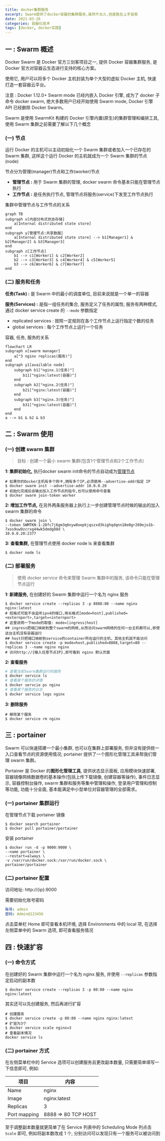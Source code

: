 ```yaml
---
title: docker集群服务
excerpt: Swarm提供了docker容器的集群服务,虽然不太火,但是胜在上手容易
date: 2021-03-26
categories: 容器化技术
tags: [docker, docker实践]
---
```






## 一 : Swarm 概述

Docker Swarm 是 Docker 官方三剑客项目之一, 提供 Docker 容器集群服务, 是 Docker 官方对容器云生态进行支持的核心方案。

使用它, 用户可以将多个 Docker 主机封装为单个大型的虚拟 Docker 主机, 快速打造一套容器云平台。

注意 : Docker 1.12.0+ Swarm mode 已经内嵌入 Docker 引擎, 成为了 docker 子命令 docker swarm, 绝大多数用户已经开始使用 Swarm mode, Docker 引擎 API 已经删除 Docker Swarm。

Swarm 是使用 SwarmKit 构建的 Docker 引擎内置(原生)的集群管理和编排工具, 使用 Swarm 集群之前需要了解以下几个概念

### (一) 节点

运行 Docker 的主机可以主动初始化一个 Swarm 集群或者加入一个已存在的 Swarm 集群, 这样这个运行 Docker 的主机就成为一个 Swarm 集群的节点(node)

节点分为管理(manager)节点和工作(worker)节点
* **管理节点 :** 用于 Swarm 集群的管理, docker swarm 命令基本只能在管理节点执行
* **工作节点 :** 是任务执行节点, 管理节点将服务(service)下发至工作节点执行

集群中管理节点与工作节点的关系

```mermaid
graph TB
subgraph x[内部分布式状态存储]
	a[Internal distributed state store]
end
subgraph y[管理节点:共享数据]
	a[Internal distributed state store] --> b1[Manager1] & b2[Manager2] & b3[Manager3]
end
subgraph z[工作节点]
    b1 --> c1[Worker1] & c2[Worker2]
    b2 --> c3[Worker3] & c4[Worker4] & c5[Worker5]
    b3 --> c6[Worker6] & c7[Worker7]
end
```

### (二) 服务和任务

**任务(Task) :** 是 Swarm 中的最小的调度单位, 目前来说就是一个单一的容器

**服务(Services) :** 是指一组任务的集合, 服务定义了任务的属性; 服务有两种模式, 通过 docker service create 的 `--mode` 参数指定

* replicated services : 按照一定规则在各个工作节点上运行指定个数的任务
* global services : 每个工作节点上运行一个任务

容器, 任务, 服务的关系

```mermaid
flowchart LR
subgraph x[swarm manager]
	a["3 nginx replicas(服务)"]
end
subgraph y1[available node]
	subgraph b1["nginx.1(任务)"]
		b11["nginx:latest(容器)"]
	end
	subgraph b2["nginx.2(任务)"]
		b21["nginx:latest(容器)"]
	end
	subgraph b3["nginx.3(任务)"]
		b31["nginx:latest(容器)"]
	end
end
a --> b1 & b2 & b3
```



## 二 : Swarm 使用

### (一) 创建 swarm 集群

>  目标 : 创建一个最小 swarm 集群(包含1个管理节点和2个工作节点)

**1: 集群初始化,** 执行docker swarm init命令的节点自动成为<u>管理节点</u>

```shell
# 如果你的Docker主机有多个网卡,拥有多个IP,必须使用--advertise-addr指定 IP
$ docker swarm init --advertise-addr 10.0.0.20
# 初始化完成后会输出加入工作节点的指令,也可以使用命令查看
$ docker swarm join-token worker
```

**2: 增加工作节点,** 在另外两条服务器上执行上一步创建管理节点时候的输出的加入 swarm 集群的命令

```shell
$ docker swarm join \
--token SWMTKN-1-28fc7j6gm3q6nyw8oepkjqszxd3kighqdqnn18e0gr260ejo1b-7xos9uw9zcrxg44wk5dmdg88d \
10.0.0.20:2377
```

**3: 查看集群,** 在管理节点使用 docker node ls 来查看集群

```shell
$ docker node ls
```



### (二) 部署服务

>  使用 docker service 命令来管理 Swarm 集群中的服务, 该命令只能在管理节点运行

**1: 新建服务,** 在创建好的 Swarm 集群中运行一个名为 nginx 服务

```shell
$ docker service create --replicas 3 -p 8888:80 --name nginx nginx:latest
# 短格式可能不会监听ipv4的端口,用长格式[mode=host],published=<externport>,target=<internport>
# 这里说明一下mode的取值: mode=[ingress|host]
## ingress把端口映射到整个swarm的网络,从而访问swarm网络的任何一台主机都可以,即使这台主机没有容器运行
## host只把端口映射到service的container所在运行的主机，其他主机就不能访问
$ docker service create -p mode=host,published=8888,target=80 --replicas 3 --name nginx nginx
# 访问http://{输入任意节点IP},即可看到 nginx 默认页面
```

**2: 查看服务**

```sh
# 查看当前Swarm集群运行的服务
$ docker service ls
# 查看某个服务的详情
$ docker servcie ps nginx
# 查看某个服务的日志
$ docker service logs nginx
```

**3: 删除服务**

```shell
# 移除某个服务
$ docker service rm nginx
```



## 三 : portainer 

Swarm 可以快速搭建一个最小集群, 也可以在集群上部署服务, 但并没有提供统一入口查看节点的资源使用情况; portainer 提供了一个图形化管理工具来帮我们管理 swarm 集群。

Portainer 是 Docker 的**图形化管理工具**, 提供状态显示面板, 应用模块快速部署, 容器镜像网络数据卷的基本操作(包括上传下载镜像, 创建容器等操作), 事件日志显示, 容器控制台操作, swarm 集群和服务等集中管理和操作, 登录用户管理和控制等功能, 功能十分全面, 基本能满足中小型单位对容器管理的全部需求。

### (一) portainer 集群运行

在管理节点下载 portainer 镜像

```shell
$ docker search portainer
$ docker pull portainer/portainer
```

安装 portainer

```shell
$ docker run -d -p 9000:9000 \
--name portainer \
--restart=always \
-v /var/run/docker.sock:/var/run/docker.sock \
portainer/portainer
```

### (二) portainer 配置

访问地址: http://{ip}:9000

需要初始化账号密码

```yaml
账号: admin
密码: Admin@123456
```

点击菜单栏 Home 即可查看本机环境, 选择 Environments 中的 local 项, 在选择左侧菜单中的 Swarm 选项, 即可查看服务情况



## 四 : 快速扩容

### (一) 命令方式

在创建好的 Swarm 集群中运行一个名为 nginx 服务, 并使用 `--replicas` 参数指定启动的副本数

```shell
$ docker service create --replicas 3 -p 80:80 --name nginx nginx:latest
```

其实还可以先创建服务, 然后再进行扩容

```shell
# 创建服务
$ docker service create -p 80:80 --name nginx nginx:latest
# 扩容为3个
$ docker service scale nginx=3
# 查看副本情况
docker service ls 
```

### (二) portainer 方式

在左侧菜单栏中的 Service 选项可以创建服务且更改副本数量, 只需要简单填写一下信息即可, 例如:

| 项目         | 内容                |
| ------------ | ------------------- |
| Name         | nginx               |
| Image        | nginx:latest        |
| Replicas     | 3                   |
| Port mapping | 8888 => 80 TCP HOST |

至于调整副本数量就更简单了在 Service 列表中的 Scheduling Mode 列点击 `Scale` 即可, 例如将副本数改成 1 个, 分别访问可以发现只有一个服务可以被访问到